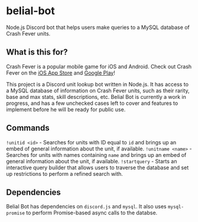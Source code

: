# belial-bot
Node.js Discord bot that helps users make queries to a MySQL database of Crash Fever units. 

## What is this for?
Crash Fever is a popular mobile game for iOS and Android. Check out Crash Fever on the [iOS App Store](https://itunes.apple.com/ca/app/crash-fever/id1146722894) and [Google Play](https://play.google.com/store/apps/details?id=com.wonderplanet.CrashFever)!

This project is a Discord unit lookup bot written in Node.js. It has access to a MySQL database of information on Crash Fever units, such as their rarity, base and max stats, skill descriptions, etc.
Belial Bot is currently a work in progress, and has a few unchecked cases left to cover and features to implement before he will be ready for public use.

## Commands
`!unitid <id>` - Searches for units with ID equal to `id` and brings up an embed of general information about the unit, if available.
`!unitname <name>` - Searches for units with names containing `name` and brings up an embed of general information about the unit, if available.
`!startquery` - Starts an interactive query builder that allows users to traverse the database and set up restrictions to perform a refined search with.

## Dependencies
Belial Bot has dependencies on `discord.js` and `mysql`. It also uses `mysql-promise` to perform Promise-based async calls to the databse.